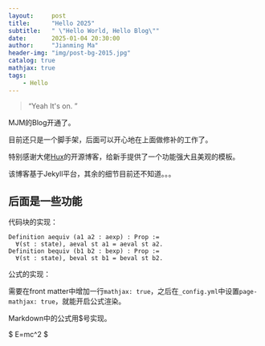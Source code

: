 ```yaml
---
layout:     post
title:      "Hello 2025"
subtitle:   " \"Hello World, Hello Blog\""
date:       2025-01-04 20:30:00
author:     "Jianming Ma"
header-img: "img/post-bg-2015.jpg"
catalog: true
mathjax: true
tags:
    - Hello
---
```


> “Yeah It's on. ”

MJM的Blog开通了。

目前还只是一个脚手架，后面可以开心地在上面做修补的工作了。

特别感谢大佬[Hux](http://huangxuan.me)的开源博客，给新手提供了一个功能强大且美观的模板。

该博客基于Jekyll平台，其余的细节目前还不知道。。。

后面是一些功能
---

代码块的实现：

```coq
Definition aequiv (a1 a2 : aexp) : Prop :=
  ∀(st : state), aeval st a1 = aeval st a2.
Definition bequiv (b1 b2 : bexp) : Prop :=
  ∀(st : state), beval st b1 = beval st b2.
```

公式的实现：

需要在front matter中增加一行`mathjax: true`，之后在`_config.yml`中设置`page-mathjax: true`，就能开启公式渲染。

Markdown中的公式用$号实现。

$ E=mc^2 $






